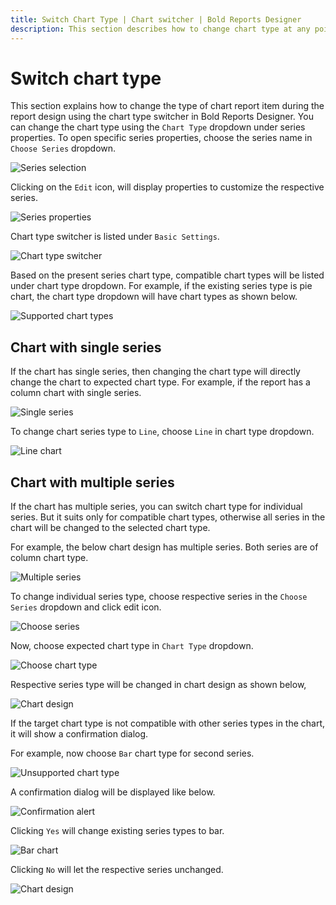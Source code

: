 ```yaml
---
title: Switch Chart Type | Chart switcher | Bold Reports Designer
description: This section describes how to change chart type at any point in report design using Bold Reports Designer.
---
```


# Switch chart type

This section explains how to change the type of chart report item during the report design using the chart type switcher in Bold Reports Designer. You can change the chart type using the `Chart Type` dropdown under series properties. To open specific series properties, choose the series name in `Choose Series` dropdown.

![Series selection](/static/assets/on-premise/images/report-designer/report-items/chart/switch-chart-type/chose-series.png '#width=385px')

Clicking on the `Edit` icon, will display properties to customize the respective series.

![Series properties](/static/assets/on-premise/images/report-designer/report-items/chart/switch-chart-type/series-properties.png '#width=385px')

Chart type switcher is listed under `Basic Settings`.

![Chart type switcher](/static/assets/on-premise/images/report-designer/report-items/chart/switch-chart-type/chart-type.png '#width=385px')

Based on the present series chart type, compatible chart types will be listed under chart type dropdown. For example, if the existing series type is pie chart, the chart type dropdown will have chart types as shown below.

![Supported chart types](/static/assets/on-premise/images/report-designer/report-items/chart/switch-chart-type/supported-types.png)

## Chart with single series

If the chart has single series, then changing the chart type will directly change the chart to expected chart type. For example, if the report has a column chart with single series.

![Single series](/static/assets/on-premise/images/report-designer/report-items/chart/switch-chart-type/single-series.png '#width=355px')

To change chart series type to `Line`, choose `Line` in chart type dropdown.

![Line chart](/static/assets/on-premise/images/report-designer/report-items/chart/switch-chart-type/line-chart.png)

## Chart with multiple series

If the chart has multiple series, you can switch chart type for individual series. But it suits only for compatible chart types, otherwise all series in the chart will be changed to the selected chart type.

For example, the below chart design has multiple series. Both series are of column chart type.

![Multiple series](/static/assets/on-premise/images/report-designer/report-items/chart/switch-chart-type/multiple-series.png '#width=385px')

To change individual series type, choose respective series in the `Choose Series` dropdown and click edit icon.

![Choose series](/static/assets/on-premise/images/report-designer/report-items/chart/switch-chart-type/choose-multi-series.png '#width=385px')

Now, choose expected chart type in `Chart Type` dropdown.

![Choose chart type](/static/assets/on-premise/images/report-designer/report-items/chart/switch-chart-type/choose-chart-type.png '#width=385px')

Respective series type will be changed in chart design as shown below,

![Chart design](/static/assets/on-premise/images/report-designer/report-items/chart/switch-chart-type/individual-series.png '#width=385px')

If the target chart type is not compatible with other series types in the chart, it will show a confirmation dialog.

For example, now choose `Bar` chart type for second series.

![Unsupported chart type](/static/assets/on-premise/images/report-designer/report-items/chart/switch-chart-type/unsupported-type.png)

A confirmation dialog will be displayed like below.

![Confirmation alert](/static/assets/on-premise/images/report-designer/report-items/chart/switch-chart-type/confirmation.png '#width=315px')

Clicking `Yes` will change existing series types to bar.

![Bar chart](/static/assets/on-premise/images/report-designer/report-items/chart/switch-chart-type/bar-chrt.png '#width=385px')

Clicking `No` will let the respective series unchanged.

![Chart design](/static/assets/on-premise/images/report-designer/report-items/chart/switch-chart-type/individual-series.png '#width=385px')